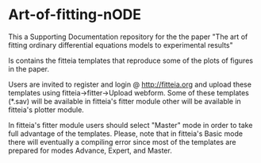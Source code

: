 # Art-of-fitting-nODE


This a Supporting Documentation repository for the the paper "The art of fitting ordinary differential equations models to experimental results"

Is contains the fitteia templates that reproduce some of the plots of figures in the paper.

Users are invited to register and login @ http://fitteia.org and upload these templates using fitteia->fitter->Upload webform.
Some of these templates (*.sav) will be available in fitteia's fitter module other will be available in fitteia's plotter module.

In fitteia's fitter module users should select "Master" mode in order to take full advantage of the templates. Please, note that in 
fitteia's Basic mode there will eventually a compiling error since most of the templates are prepared for modes Advance, Expert, and Master. 

